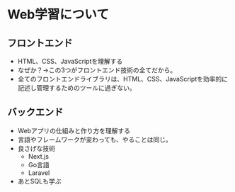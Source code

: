 # Web学習について

## フロントエンド
* HTML、CSS、JavaScriptを理解する
* なぜか？→この3つがフロントエンド技術の全てだから。
* 全てのフロントエンドライブラリは、HTML、CSS、JavaScriptを効率的に記述し管理するためのツールに過ぎない。

## バックエンド
* Webアプリの仕組みと作り方を理解する
* 言語やフレームワークが変わっても、やることは同じ。
* 良さげな技術
    * Next.js
    * Go言語
    * Laravel
* あとSQLも学ぶ
